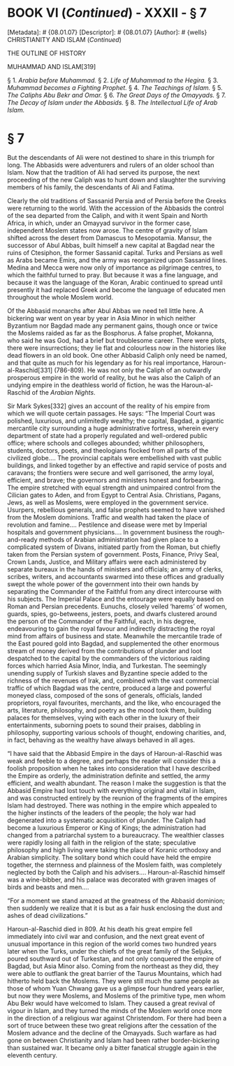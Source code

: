 # BOOK VI (_Continued_) - XXXII - § 7
[Metadata]: # {08.01.07}
[Descriptor]: # {08.01.07}
[Author]: # {wells}
CHRISTIANITY AND ISLAM (_Continued_)




THE OUTLINE OF HISTORY

MUHAMMAD AND ISLAM[319]

§ 1. _Arabia before Muhammad._ § 2. _Life of Muhammad to the      Hegira._
§ 3. _Muhammad becomes a Fighting Prophet._ § 4. _The      Teachings of Islam._
§ 5. _The Caliphs Abu Bekr and Omar._ § 6.      _The Great Days of the
Omayyads._ § 7. _The Decay of Islam under      the Abbasids._ § 8. _The
Intellectual Life of Arab Islam._

# § 7
But the descendants of Ali were not destined to share in this triumph for long.
The Abbasids were adventurers and rulers of an older school than Islam. Now
that the tradition of Ali had served its purpose, the next proceeding of the
new Caliph was to hunt down and slaughter the surviving members of his family,
the descendants of Ali and Fatima.

Clearly the old traditions of Sassanid Persia and of Persia before the Greeks
were returning to the world. With the accession of the Abbasids the control of
the sea departed from the Caliph, and with it went Spain and North Africa, in
which, under an Omayyad survivor in the former case, independent Moslem states
now arose. The centre of gravity of Islam shifted across the desert from
Damascus to Mesopotamia. Mansur, the successor of Abul Abbas, built himself a
new capital at Bagdad near the ruins of Ctesiphon, the former Sassanid capital.
Turks and Persians as well as Arabs became Emirs, and the army was reorganized
upon Sassanid lines. Medina and Mecca were now only of importance as pilgrimage
centres, to which the faithful turned to pray. But because it was a fine
language, and because it was the language of the Koran, Arabic continued to
spread until presently it had replaced Greek and become the language of
educated men throughout the whole Moslem world.

Of the Abbasid monarchs after Abul Abbas we need tell little here. A bickering
war went on year by year in Asia Minor in which neither Byzantium nor Bagdad
made any permanent gains, though once or twice the Moslems raided as far as the
Bosphorus. A false prophet, Mokanna, who said he was God, had a brief but
troublesome career. There were plots, there were insurrections; they lie flat
and colourless now in the histories like dead flowers in an old book. One other
Abbasid Caliph only need be named, and that quite as much for his legendary as
for his real importance, Haroun-al-Raschid[331] (786-809). He was not only the
Caliph of an outwardly prosperous empire in the world of reality, but he was
also the Caliph of an undying empire in the deathless world of fiction, he was
the Haroun-al-Raschid of the _Arabian Nights_.

Sir Mark Sykes[332] gives an account of the reality of his empire from which we
will quote certain passages. He says: “The Imperial Court was polished,
luxurious, and unlimitedly wealthy; the capital, Bagdad, a gigantic mercantile
city surrounding a huge administrative fortress, wherein every department of
state had a properly regulated and well-ordered public office; where schools
and colleges abounded; whither philosophers, students, doctors, poets, and
theologians flocked from all parts of the civilized globe.... The provincial
capitals were embellished with vast public buildings, and linked together by an
effective and rapid service of posts and caravans; the frontiers were secure
and well garrisoned, the army loyal, efficient, and brave; the governors and
ministers honest and forbearing. The empire stretched with equal strength and
unimpaired control from the Cilician gates to Aden, and from Egypt to Central
Asia. Christians, Pagans, Jews, as well as Moslems, were employed in the
government service. Usurpers, rebellious generals, and false prophets seemed to
have vanished from the Moslem dominions. Traffic and wealth had taken the place
of revolution and famine.... Pestilence and disease were met by Imperial
hospitals and government physicians.... In government business the
rough-and-ready methods of Arabian administration had given place to a
complicated system of Divans, initiated partly from the Roman, but chiefly
taken from the Persian system of government. Posts, Finance, Privy Seal, Crown
Lands, Justice, and Military affairs were each administered by separate bureaux
in the hands of ministers and officials; an army of clerks, scribes, writers,
and accountants swarmed into these offices and gradually swept the whole power
of the government into their own hands by separating the Commander of the
Faithful from any direct intercourse with his subjects. The Imperial Palace and
the entourage were equally based on Roman and Persian precedents. Eunuchs,
closely veiled ‘harems’ of women, guards, spies, go-betweens, jesters, poets,
and dwarfs clustered around the person of the Commander of the Faithful, each,
in his degree, endeavouring to gain the royal favour and indirectly distracting
the royal mind from affairs of business and state. Meanwhile the mercantile
trade of the East poured gold into Bagdad, and supplemented the other enormous
stream of money derived from the contributions of plunder and loot despatched
to the capital by the commanders of the victorious raiding forces which harried
Asia Minor, India, and Turkestan. The seemingly unending supply of Turkish
slaves and Byzantine specie added to the richness of the revenues of Irak, and,
combined with the vast commercial traffic of which Bagdad was the centre,
produced a large and powerful moneyed class, composed of the sons of generals,
officials, landed proprietors, royal favourites, merchants, and the like, who
encouraged the arts, literature, philosophy, and poetry as the mood took them,
building palaces for themselves, vying with each other in the luxury of their
entertainments, suborning poets to sound their praises, dabbling in philosophy,
supporting various schools of thought, endowing charities, and, in fact,
behaving as the wealthy have always behaved in all ages.

“I have said that the Abbasid Empire in the days of Haroun-al-Raschid was weak
and feeble to a degree, and perhaps the reader will consider this a foolish
proposition when he takes into consideration that I have described the Empire
as orderly, the administration definite and settled, the army efficient, and
wealth abundant. The reason I make the suggestion is that the Abbasid Empire
had lost touch with everything original and vital in Islam, and was constructed
entirely by the reunion of the fragments of the empires Islam had destroyed.
There was nothing in the empire which appealed to the higher instincts of the
leaders of the people; the holy war had degenerated into a systematic
acquisition of plunder. The Caliph had become a luxurious Emperor or King of
Kings; the administration had changed from a patriarchal system to a
bureaucracy. The wealthier classes were rapidly losing all faith in the
religion of the state; speculative philosophy and high living were taking the
place of Koranic orthodoxy and Arabian simplicity. The solitary bond which
could have held the empire together, the sternness and plainness of the Moslem
faith, was completely neglected by both the Caliph and his advisers....
Haroun-al-Raschid himself was a wine-bibber, and his palace was decorated with
graven images of birds and beasts and men....

“For a moment we stand amazed at the greatness of the Abbasid dominion; then
suddenly we realize that it is but as a fair husk enclosing the dust and ashes
of dead civilizations.”

Haroun-al-Raschid died in 809. At his death his great empire fell immediately
into civil war and confusion, and the next great event of unusual importance in
this region of the world comes two hundred years later when the Turks, under
the chiefs of the great family of the Seljuks, poured southward out of
Turkestan, and not only conquered the empire of Bagdad, but Asia Minor also.
Coming from the northeast as they did, they were able to outflank the great
barrier of the Taurus Mountains, which had hitherto held back the Moslems. They
were still much the same people as those of whom Yuan Chwang gave us a glimpse
four hundred years earlier, but now they were Moslems, and Moslems of the
primitive type, men whom Abu Bekr would have welcomed to Islam. They caused a
great revival of vigour in Islam, and they turned the minds of the Moslem world
once more in the direction of a religious war against Christendom. For there
had been a sort of truce between these two great religions after the cessation
of the Moslem advance and the decline of the Omayyads. Such warfare as had gone
on between Christianity and Islam had been rather border-bickering than
sustained war. It became only a bitter fanatical struggle again in the eleventh
century.

